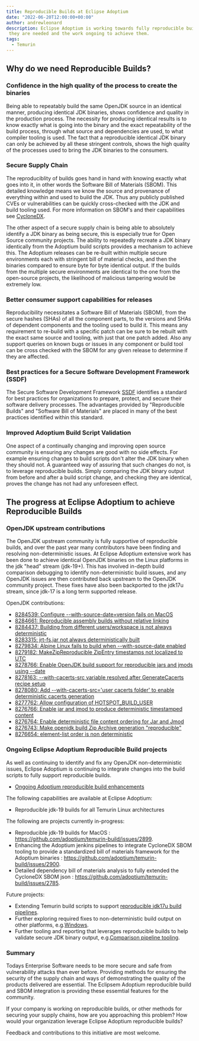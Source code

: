 ```yaml
---
title: Reproducible Builds at Eclipse Adoptium
date: "2022-06-20T12:00:00+00:00"
author: andrewleonard
description: Eclipse Adoptium is working towards fully reproducible builds, this blog explains why
 they are needed and the work ongoing to achieve them.
tags:
  - Temurin
---
```


## Why do we need Reproducible Builds?

### Confidence in the high quality of the process to create the binaries

Being able to repeatably build the same OpenJDK source in an identical manner, producing
identical JDK binaries, shows confidence and quality in the production process.
The necessity for producing identical results is to know exactly what is going into the binary and the exact repeatability of the
build process, through what source and dependencies are used, to what compiler tooling is used.
The fact that a reproducible identical JDK binary can only be achieved by all these stringent controls,
shows the high quality of the processes used to bring the JDK binaries to the consumers.

### Secure Supply Chain

The reproduciblity of builds goes hand in hand with knowing exactly what goes into it, in other words 
the Software Bill of Materials (SBOM). This detailed knowledge means we know the source and provenance
of everything within and used to build the JDK. Thus any publicly published CVEs or vulnerabilities can be
quickly cross-checked with the JDK and build tooling used. For more information on SBOM's and their capabilities
see [CycloneDX](https://cyclonedx.org/capabilities/).

The other aspect of a secure supply chain is being able to absolutely identify a JDK binary as being secure,
this is especially true for Open Source community projects. The ability to repeatedly recreate a JDK binary
identically from the Adoptium build scripts provides a mechanism to achieve this. The Adoptium releases can
be re-built within multiple secure environments each with stringent bill of material checks, and then the
binaries compared to ensure byte for byte identical output. If the builds from the multiple secure environments
are identical to the one from the open-source projects, the likelihood of malicious tampering would be extremely low.

### Better consumer support capabilities for releases

Reproducibility necessitates a Software Bill of Materials (SBOM), from the secure hashes (SHAs) of all the component parts,
to the versions and SHAs of dependent components and the tooling used to build it. This means any requirement
to re-build with a specific patch can be sure to be rebuilt with the exact same source and tooling, with just
that one patch added. Also any support queries on known bugs or issues in any component or build tool can be
cross checked with the SBOM for any given release to determine if they are affected.

### Best practices for a Secure Software Development Framework (SSDF)

The Secure Software Development Framework [SSDF](https://csrc.nist.gov/Projects/ssdf) identifies a standard for
best practices for organizations to prepare, protect, and secure their software delivery processes. The
advantages provided by "Reproducible Builds" and "Software Bill of Materials" are placed in many of the
best practices identified within this standard.

### Improved Adoptium Build Script Validation

One aspect of a continually changing and improving open source community is ensuring any changes are good with
no side effects. For example ensuring changes to build scripts don't alter the JDK binary when they should not.
A guaranteed way of assuring that such changes do not, is to leverage reproducible builds. Simply comparing the
JDK binary output from before and after a build script change, and checking they are identical, proves the change
has not had any unforeseen effect.

## The progress at Eclipse Adoptium to achieve Reproducible Builds

### OpenJDK upstream contributions

The OpenJDK upstream community is fully supportive of reproducible builds, and over the past year many contributors
have been finding and resolving non-deterministic issues. At Eclipse Adoptium extensive work has been done to
achieve identical OpenJDK binaries on the Linux platforms in the jdk "head" stream (jdk-19+). This has involved
in-depth build comparison debugging to identify non-deterministic build issues, and any OpenJDK issues are then
contributed back upstream to the OpenJDK community project. These fixes have also been backported to the
jdk17u stream, since jdk-17 is a long term supported release.

OpenJDK contributions:
- [8284539: Configure --with-source-date=version fails on MacOS](https://github.com/openjdk/jdk/pull/8247)
- [8284661: Reproducible assembly builds without relative linking](https://github.com/openjdk/jdk/pull/8177)
- [8284437: Building from different users/workspace is not always deterministic ](https://github.com/openjdk/jdk/pull/8124)
- [8283315: jrt-fs.jar not always deterministically built](https://github.com/openjdk/jdk/pull/7852)
- [8279834: Alpine Linux fails to build when --with-source-date enabled](https://github.com/openjdk/jdk/pull/7025)
- [8279182: MakeZipReproducible ZipEntry timestamps not localized to UTC](https://github.com/openjdk/jdk/pull/6926)
- [8278766: Enable OpenJDK build support for reproducible jars and jmods using --date](https://github.com/openjdk/jdk/pull/6878)
- [8278163: --with-cacerts-src variable resolved after GenerateCacerts recipe setup](https://github.com/openjdk/jdk/pull/6680)
- [8278080: Add --with-cacerts-src='user cacerts folder' to enable deterministic cacerts generation](https://github.com/openjdk/jdk/pull/6647)
- [8277762: Allow configuration of HOTSPOT_BUILD_USER](https://github.com/openjdk/jdk/pull/6542)
- [8276766: Enable jar and jmod to produce deterministic timestamped content](https://github.com/openjdk/jdk/pull/6481)
- [8276764: Enable deterministic file content ordering for Jar and Jmod](https://github.com/openjdk/jdk/pull/6395)
- [8276743: Make openjdk build Zip Archive generation "reproducible"](https://github.com/openjdk/jdk/pull/6311)
- [8276654: element-list order is non deterministic](https://github.com/openjdk/jdk/pull/6278)

### Ongoing Eclipse Adoptium Reproducible Build projects

As well as continuing to identify and fix any OpenJDK non-deterministic issues, Eclipse Adoptium is continuing to
integrate changes into the build scripts to fully support reproducible builds.
- [Ongoing Adoptium reproducible build enhancements](https://github.com/adoptium/temurin-build/labels/reproducible-build)

The following capabilities are available at Eclipse Adoptium:

- Reproducible jdk-19 builds for all Temurin Linux architectures

The following are projects currently in-progress:

- Reproducible jdk-19 builds for MacOS : https://github.com/adoptium/temurin-build/issues/2899.
- Enhancing the Adoptium jenkins pipelines to integrate CycloneDX SBOM tooling to provide a standardized bill of materials framework for the Adoptium binaries : https://github.com/adoptium/temurin-build/issues/2900.
- Detailed dependency bill of materials analysis to fully extended the CycloneDX SBOM json : https://github.com/adoptium/temurin-build/issues/2785.

Future projects:

- Extending Temurin build scripts to support [reproducible jdk17u build pipelines](https://github.com/adoptium/temurin-build/issues/2977).
- Further exploring required fixes to non-deterministic build output on other platforms, e.g.[Windows](https://github.com/adoptium/temurin-build/issues/2978).
- Further tooling and reporting that leverages reproducible builds to help validate secure JDK binary output, e.g.[Comparison pipeline tooling](https://github.com/adoptium/ci-jenkins-pipelines/issues/301).

### Summary

Todays Enterprise Software needs to be more secure and safe from vulnerability attacks than ever before. Providing methods
for ensuring the security of the supply chain and ways of demonstrating the quality of the products delivered are essential.
The Eclipsem Adoptium reproducible build and SBOM integration is providing these essemtial features for the community.

If your company is working on reproducible builds, or other methods for securing your supply chains, how are you approaching this problem?
How would your organization leverage Eclipse Adoptium reproducible builds?

Feedback and contributions to this initiative are most welcome.

